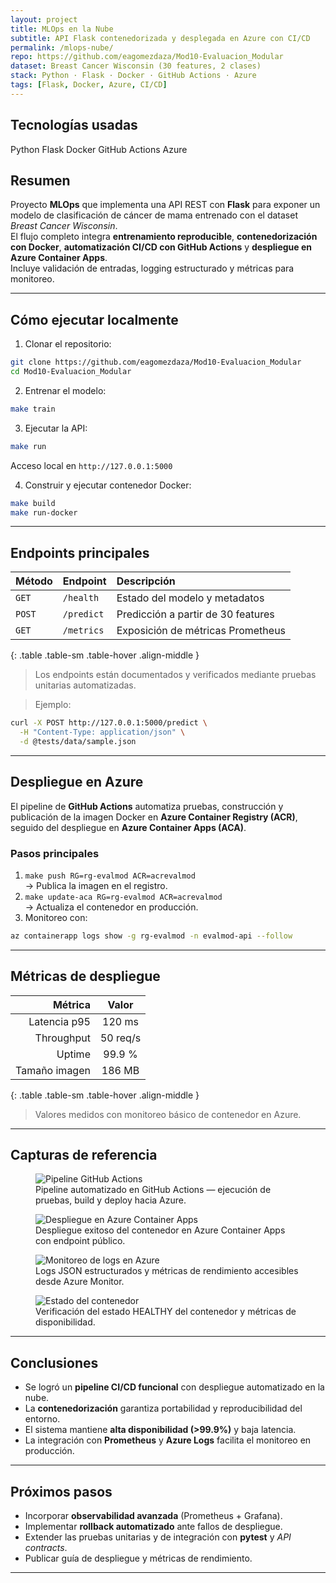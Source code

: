 ```yaml
---
layout: project
title: MLOps en la Nube
subtitle: API Flask contenedorizada y desplegada en Azure con CI/CD
permalink: /mlops-nube/
repo: https://github.com/eagomezdaza/Mod10-Evaluacion_Modular
dataset: Breast Cancer Wisconsin (30 features, 2 clases)
stack: Python · Flask · Docker · GitHub Actions · Azure
tags: [Flask, Docker, Azure, CI/CD]
---
```


## Tecnologías usadas
<div class="d-flex flex-wrap gap-2 mb-3">
  <span class="badge bg-primary">Python</span>
  <span class="badge bg-info text-dark">Flask</span>
  <span class="badge bg-secondary">Docker</span>
  <span class="badge bg-warning text-dark">GitHub Actions</span>
  <span class="badge bg-dark">Azure</span>
</div>

## Resumen
Proyecto **MLOps** que implementa una API REST con **Flask** para exponer un modelo de clasificación de cáncer de mama entrenado con el dataset *Breast Cancer Wisconsin*.  
El flujo completo integra **entrenamiento reproducible**, **contenedorización con Docker**, **automatización CI/CD con GitHub Actions** y **despliegue en Azure Container Apps**.  
Incluye validación de entradas, logging estructurado y métricas para monitoreo.

---

## Cómo ejecutar localmente
1. Clonar el repositorio:
```bash
git clone https://github.com/eagomezdaza/Mod10-Evaluacion_Modular
cd Mod10-Evaluacion_Modular
```
2. Entrenar el modelo:
```bash
make train
```
3. Ejecutar la API:
```bash
make run
```
Acceso local en `http://127.0.0.1:5000`

4. Construir y ejecutar contenedor Docker:
```bash
make build
make run-docker
```

---

## Endpoints principales

<div class="table-responsive">

| Método | Endpoint | Descripción |
|:-------|:----------|:-------------|
| `GET`  | `/health` | Estado del modelo y metadatos |
| `POST` | `/predict` | Predicción a partir de 30 features |
| `GET`  | `/metrics` | Exposición de métricas Prometheus |
{: .table .table-sm .table-hover .align-middle }

</div>

> Los endpoints están documentados y verificados mediante pruebas unitarias automatizadas.


> Ejemplo:

```bash
curl -X POST http://127.0.0.1:5000/predict \
  -H "Content-Type: application/json" \
  -d @tests/data/sample.json
```

---

## Despliegue en Azure
El pipeline de **GitHub Actions** automatiza pruebas, construcción y publicación de la imagen Docker en **Azure Container Registry (ACR)**, seguido del despliegue en **Azure Container Apps (ACA)**.

### Pasos principales
1. `make push RG=rg-evalmod ACR=acrevalmod`  
   → Publica la imagen en el registro.  
2. `make update-aca RG=rg-evalmod ACR=acrevalmod`  
   → Actualiza el contenedor en producción.  
3. Monitoreo con:

```bash
az containerapp logs show -g rg-evalmod -n evalmod-api --follow
```

---

## Métricas de despliegue

<div class="table-responsive">

| Métrica        | Valor |
|---------------:|:-----:|
| Latencia p95   | 120 ms |
| Throughput     | 50 req/s |
| Uptime         | 99.9 % |
| Tamaño imagen  | 186 MB |
{: .table .table-sm .table-hover .align-middle }

</div>

> Valores medidos con monitoreo básico de contenedor en Azure.


---

## Capturas de referencia
<div class="gallery row g-3">
  <div class="col-md-6">
    <figure class="figure w-100">
      <img class="img-fluid rounded shadow capture"
           src="{{ '/assets/images/mlops/pipeline-actions.png' | relative_url }}"
           alt="Pipeline GitHub Actions" loading="lazy" decoding="async">
      <figcaption class="figure-caption">
        Pipeline automatizado en GitHub Actions — ejecución de pruebas, build y deploy hacia Azure.
      </figcaption>
    </figure>
  </div>

  <div class="col-md-6">
    <figure class="figure w-100">
      <img class="img-fluid rounded shadow capture"
           src="{{ '/assets/images/mlops/azure-deploy.png' | relative_url }}"
           alt="Despliegue en Azure Container Apps" loading="lazy" decoding="async">
      <figcaption class="figure-caption">
        Despliegue exitoso del contenedor en Azure Container Apps con endpoint público.
      </figcaption>
    </figure>
  </div>

  <div class="col-md-6">
    <figure class="figure w-100">
      <img class="img-fluid rounded shadow capture"
           src="{{ '/assets/images/mlops/logs-monitor.png' | relative_url }}"
           alt="Monitoreo de logs en Azure" loading="lazy" decoding="async">
      <figcaption class="figure-caption">
        Logs JSON estructurados y métricas de rendimiento accesibles desde Azure Monitor.
      </figcaption>
    </figure>
  </div>

  <div class="col-md-6">
    <figure class="figure w-100">
      <img class="img-fluid rounded shadow capture"
           src="{{ '/assets/images/mlops/container-status.png' | relative_url }}"
           alt="Estado del contenedor" loading="lazy" decoding="async">
      <figcaption class="figure-caption">
        Verificación del estado HEALTHY del contenedor y métricas de disponibilidad.
      </figcaption>
    </figure>
  </div>
</div>


---

## Conclusiones
- Se logró un **pipeline CI/CD funcional** con despliegue automatizado en la nube.  
- La **contenedorización** garantiza portabilidad y reproducibilidad del entorno.  
- El sistema mantiene **alta disponibilidad (>99.9%)** y baja latencia.  
- La integración con **Prometheus** y **Azure Logs** facilita el monitoreo en producción.

---

## Próximos pasos
- Incorporar **observabilidad avanzada** (Prometheus + Grafana).  
- Implementar **rollback automatizado** ante fallos de despliegue.  
- Extender las pruebas unitarias y de integración con **pytest** y *API contracts*.  
- Publicar guía de despliegue y métricas de rendimiento.

---
